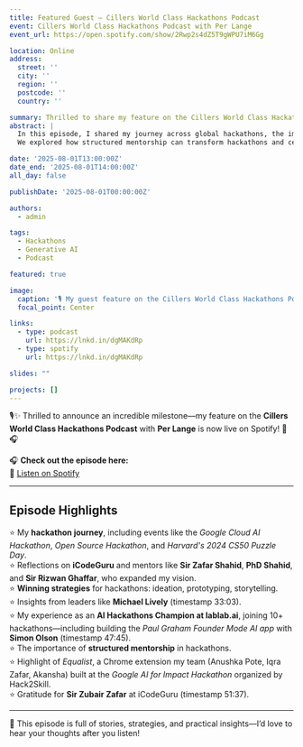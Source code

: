 ```yaml
---
title: Featured Guest — Cillers World Class Hackathons Podcast
event: Cillers World Class Hackathons Podcast with Per Lange
event_url: https://open.spotify.com/show/2Rwp2s4dZ5T9gWPU7iM6Gg

location: Online
address:
  street: ''
  city: ''
  region: ''
  postcode: ''
  country: ''

summary: Thrilled to share my feature on the Cillers World Class Hackathons Podcast with Per Lange—now live on Spotify!
abstract: |
  In this episode, I shared my journey across global hackathons, the impact of communities like iCodeGuru, strategies for winning hackathons, and highlights from projects such as the Paul Graham Founder Mode AI app and Equalist.  
  We explored how structured mentorship can transform hackathons and celebrated the incredible people and communities who have shaped my journey.

date: '2025-08-01T13:00:00Z'
date_end: '2025-08-01T14:00:00Z'
all_day: false

publishDate: '2025-08-01T00:00:00Z'

authors:
  - admin

tags:
  - Hackathons
  - Generative AI
  - Podcast

featured: true

image:
  caption: '🎙️ My guest feature on the Cillers World Class Hackathons Podcast'
  focal_point: Center

links:
  - type: podcast
    url: https://lnkd.in/dgMAKdRp
  - type: spotify
    url: https://lnkd.in/dgMAKdRp

slides: ""

projects: []
---
```


🎙️✨ Thrilled to announce an incredible milestone—my feature on the **Cillers World Class Hackathons Podcast** with **Per Lange** is now live on Spotify! 🌟 🎧

🎧 **Check out the episode here:**  
📎 [Listen on Spotify](https://lnkd.in/dgMAKdRp)

---

## Episode Highlights
⭐️ My **hackathon journey**, including events like the *Google Cloud AI Hackathon*, *Open Source Hackathon*, and *Harvard's 2024 CS50 Puzzle Day*.  
⭐️ Reflections on **iCodeGuru** and mentors like **Sir Zafar Shahid**, **PhD Shahid**, and **Sir Rizwan Ghaffar**, who expanded my vision.  
⭐️ **Winning strategies** for hackathons: ideation, prototyping, storytelling.  
⭐️ Insights from leaders like **Michael Lively** (timestamp 33:03).  
⭐️ My experience as an **AI Hackathons Champion at lablab.ai**, joining 10+ hackathons—including building the *Paul Graham Founder Mode AI app* with **Simon Olson** (timestamp 47:45).  
⭐️ The importance of **structured mentorship** in hackathons.  
⭐️ Highlight of *Equalist*, a Chrome extension my team (Anushka Pote, Iqra Zafar, Akansha) built at the *Google AI for Impact Hackathon* organized by Hack2Skill.  
⭐️ Gratitude for **Sir Zubair Zafar** at iCodeGuru (timestamp 51:37).

---

💬 This episode is full of stories, strategies, and practical insights—I’d love to hear your thoughts after you listen!  
